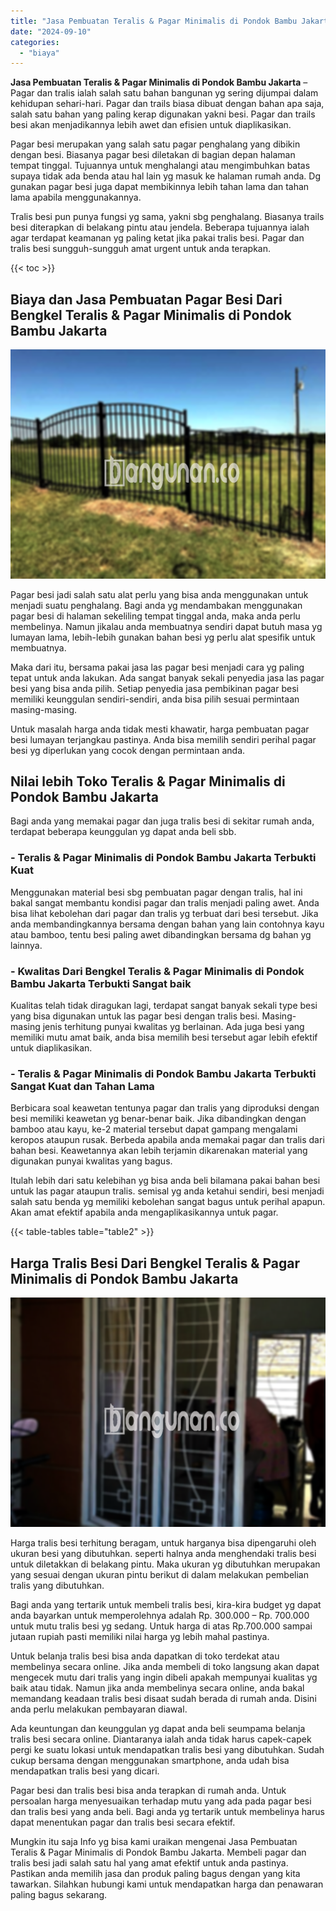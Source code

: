 ```yaml
---
title: "Jasa Pembuatan Teralis & Pagar Minimalis di Pondok Bambu Jakarta"
date: "2024-09-10"
categories: 
  - "biaya"
---
```


**Jasa Pembuatan Teralis & Pagar Minimalis di Pondok Bambu Jakarta** – Pagar dan tralis ialah salah satu bahan bangunan yg sering dijumpai dalam kehidupan sehari-hari. Pagar dan trails biasa dibuat dengan bahan apa saja, salah satu bahan yang paling kerap digunakan yakni besi. Pagar dan trails besi akan menjadikannya lebih awet dan efisien untuk diaplikasikan.

Pagar besi merupakan yang salah satu pagar penghalang yang dibikin dengan besi. Biasanya pagar besi diletakan di bagian depan halaman tempat tinggal. Tujuannya untuk menghalangi atau mengimbuhkan batas supaya tidak ada benda atau hal lain yg masuk ke halaman rumah anda. Dg gunakan pagar besi juga dapat membikinnya lebih tahan lama dan tahan lama apabila menggunakannya.

Tralis besi pun punya fungsi yg sama, yakni sbg penghalang. Biasanya trails besi diterapkan di belakang pintu atau jendela. Beberapa tujuannya ialah agar terdapat keamanan yg paling ketat jika pakai tralis besi. Pagar dan tralis besi sungguh-sungguh amat urgent untuk anda terapkan.

{{< toc >}}

## Biaya dan Jasa Pembuatan Pagar Besi Dari Bengkel Teralis & Pagar Minimalis di Pondok Bambu Jakarta

![Jasa Pembuatan Teralis & Pagar Minimalis di Pondok Bambu Jakarta](/images/pagar-minimalis-murah-02.png)

Pagar besi jadi salah satu alat perlu yang bisa anda menggunakan untuk menjadi suatu penghalang. Bagi anda yg mendambakan menggunakan pagar besi di halaman sekeliling tempat tinggal anda, maka anda perlu membelinya. Namun jikalau anda membuatnya sendiri dapat butuh masa yg lumayan lama, lebih-lebih gunakan bahan besi yg perlu alat spesifik untuk membuatnya.

Maka dari itu, bersama pakai jasa las pagar besi menjadi cara yg paling tepat untuk anda lakukan. Ada sangat banyak sekali penyedia jasa las pagar besi yang bisa anda pilih. Setiap penyedia jasa pembikinan pagar besi memiliki keunggulan sendiri-sendiri, anda bisa pilih sesuai permintaan masing-masing.

Untuk masalah harga anda tidak mesti khawatir, harga pembuatan pagar besi lumayan terjangkau pastinya. Anda bisa memilih sendiri perihal pagar besi yg diperlukan yang cocok dengan permintaan anda.

## Nilai lebih Toko Teralis & Pagar Minimalis di Pondok Bambu Jakarta

Bagi anda yang memakai pagar dan juga tralis besi di sekitar rumah anda, terdapat beberapa keunggulan yg dapat anda beli sbb.

### \- Teralis & Pagar Minimalis di Pondok Bambu Jakarta Terbukti Kuat

Menggunakan material besi sbg pembuatan pagar dengan tralis, hal ini bakal sangat membantu kondisi pagar dan tralis menjadi paling awet. Anda bisa lihat kebolehan dari pagar dan tralis yg terbuat dari besi tersebut. Jika anda membandingkannya bersama dengan bahan yang lain contohnya kayu atau bamboo, tentu besi paling awet dibandingkan bersama dg bahan yg lainnya.

### \- Kwalitas Dari Bengkel Teralis & Pagar Minimalis di Pondok Bambu Jakarta Terbukti Sangat baik

Kualitas telah tidak diragukan lagi, terdapat sangat banyak sekali type besi yang bisa digunakan untuk las pagar besi dengan tralis besi. Masing-masing jenis terhitung punyai kwalitas yg berlainan. Ada juga besi yang memiliki mutu amat baik, anda bisa memilih besi tersebut agar lebih efektif untuk diaplikasikan.

### \- Teralis & Pagar Minimalis di Pondok Bambu Jakarta Terbukti Sangat Kuat dan Tahan Lama

Berbicara soal keawetan tentunya pagar dan tralis yang diproduksi dengan besi memiliki keawetan yg benar-benar baik. Jika dibandingkan dengan bamboo atau kayu, ke-2 material tersebut dapat gampang mengalami keropos ataupun rusak. Berbeda apabila anda memakai pagar dan tralis dari bahan besi. Keawetannya akan lebih terjamin dikarenakan material yang digunakan punyai kwalitas yang bagus.

Itulah lebih dari satu kelebihan yg bisa anda beli bilamana pakai bahan besi untuk las pagar ataupun tralis. semisal yg anda ketahui sendiri, besi menjadi salah satu benda yg memiliki kebolehan sangat bagus untuk perihal apapun. Akan amat efektif apabila anda mengaplikasikannya untuk pagar.

{{< table-tables table="table2" >}}

## Harga Tralis Besi Dari Bengkel Teralis & Pagar Minimalis di Pondok Bambu Jakarta

![Jasa Pembuatan Teralis & Pagar Minimalis di Pondok Bambu Jakarta](/images/teralis-minimalis-murah-33.png)

Harga tralis besi terhitung beragam, untuk harganya bisa dipengaruhi oleh ukuran besi yang dibutuhkan. seperti halnya anda menghendaki tralis besi untuk diletakkan di belakang pintu. Maka ukuran yg dibutuhkan merupakan yang sesuai dengan ukuran pintu berikut di dalam melakukan pembelian tralis yang dibutuhkan.

Bagi anda yang tertarik untuk membeli tralis besi, kira-kira budget yg dapat anda bayarkan untuk memperolehnya adalah Rp. 300.000 – Rp. 700.000 untuk mutu tralis besi yg sedang. Untuk harga di atas Rp.700.000 sampai jutaan rupiah pasti memiliki nilai harga yg lebih mahal pastinya.

Untuk belanja tralis besi bisa anda dapatkan di toko terdekat atau membelinya secara online. Jika anda membeli di toko langsung akan dapat mengecek mutu dari tralis yang ingin dibeli apakah mempunyai kualitas yg baik atau tidak. Namun jika anda membelinya secara online, anda bakal memandang keadaan tralis besi disaat sudah berada di rumah anda. Disini anda perlu melakukan pembayaran diawal.

Ada keuntungan dan keunggulan yg dapat anda beli seumpama belanja tralis besi secara online. Diantaranya ialah anda tidak harus capek-capek pergi ke suatu lokasi untuk mendapatkan tralis besi yang dibutuhkan. Sudah cukup bersama dengan menggunakan smartphone, anda udah bisa mendapatkan tralis besi yang dicari.

Pagar besi dan tralis besi bisa anda terapkan di rumah anda. Untuk persoalan harga menyesuaikan terhadap mutu yang ada pada pagar besi dan tralis besi yang anda beli. Bagi anda yg tertarik untuk membelinya harus dapat menentukan pagar dan tralis besi secara efektif.

Mungkin itu saja Info yg bisa kami uraikan mengenai Jasa Pembuatan Teralis & Pagar Minimalis di Pondok Bambu Jakarta. Membeli pagar dan tralis besi jadi salah satu hal yang amat efektif untuk anda pastinya. Pastikan anda memilih jasa dan produk paling bagus dengan yang kita tawarkan. Silahkan hubungi kami untuk mendapatkan harga dan penawaran paling bagus sekarang.
